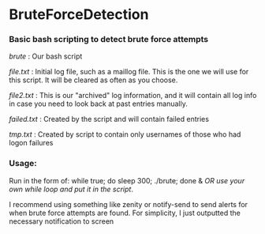 # BruteForceDetection

### Basic bash scripting to detect brute force attempts

_brute_ : Our bash script

_file.txt_ : Initial log file, such as a maillog file. This is the one we will use for this script. It will be cleared as often as you choose.

_file2.txt_ : This is our "archived" log information, and it will contain all log info in case you need to look back at past entries manually.

_failed.txt_ : Created by the script and will contain failed entries

_tmp.txt_ : Created by script to contain only usernames of those who had logon failures

### Usage: 
Run in the form of: while true; do sleep 300; ./brute; done & 
*OR use your own while loop and put it in the script*.

I recommend using something like zenity or notify-send to send alerts for when
brute force attempts are found. For simplicity, I just outputted the necessary 
notification to screen

